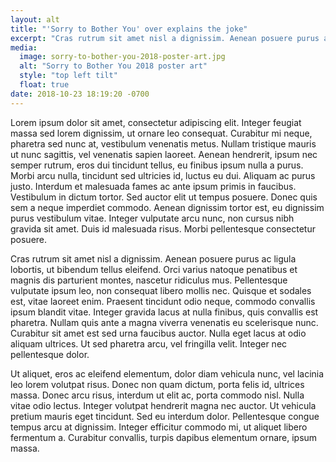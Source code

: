```yaml
---
layout: alt
title: "'Sorry to Bother You' over explains the joke"
excerpt: "Cras rutrum sit amet nisl a dignissim. Aenean posuere purus ac ligula lobortis, ut bibendum tellus eleifend."
media:
  image: sorry-to-bother-you-2018-poster-art.jpg
  alt: "Sorry to Bother You 2018 poster art"
  style: "top left tilt"
  float: true
date: 2018-10-23 18:19:20 -0700
---
```


Lorem ipsum dolor sit amet, consectetur adipiscing elit. Integer feugiat massa sed lorem dignissim, ut ornare leo consequat. Curabitur mi neque, pharetra sed nunc at, vestibulum venenatis metus. Nullam tristique mauris ut nunc sagittis, vel venenatis sapien laoreet. Aenean hendrerit, ipsum nec semper rutrum, eros dui tincidunt tellus, eu finibus ipsum nulla a purus. Morbi arcu nulla, tincidunt sed ultricies id, luctus eu dui. Aliquam ac purus justo. Interdum et malesuada fames ac ante ipsum primis in faucibus. Vestibulum in dictum tortor. Sed auctor elit ut tempus posuere. Donec quis sem a neque imperdiet commodo. Aenean dignissim tortor est, eu dignissim purus vestibulum vitae. Integer vulputate arcu nunc, non cursus nibh gravida sit amet. Duis id malesuada risus. Morbi pellentesque consectetur posuere.

Cras rutrum sit amet nisl a dignissim. Aenean posuere purus ac ligula lobortis, ut bibendum tellus eleifend. Orci varius natoque penatibus et magnis dis parturient montes, nascetur ridiculus mus. Pellentesque vulputate ipsum leo, non consequat libero mollis nec. Quisque et sodales est, vitae laoreet enim. Praesent tincidunt odio neque, commodo convallis ipsum blandit vitae. Integer gravida lacus at nulla finibus, quis convallis est pharetra. Nullam quis ante a magna viverra venenatis eu scelerisque nunc. Curabitur sit amet est sed urna faucibus auctor. Nulla eget lacus at odio aliquam ultrices. Ut sed pharetra arcu, vel fringilla velit. Integer nec pellentesque dolor.

Ut aliquet, eros ac eleifend elementum, dolor diam vehicula nunc, vel lacinia leo lorem volutpat risus. Donec non quam dictum, porta felis id, ultrices massa. Donec arcu risus, interdum ut elit ac, porta commodo nisl. Nulla vitae odio lectus. Integer volutpat hendrerit magna nec auctor. Ut vehicula pretium mauris eget tincidunt. Sed eu interdum dolor. Pellentesque congue tempus arcu at dignissim. Integer efficitur commodo mi, ut aliquet libero fermentum a. Curabitur convallis, turpis dapibus elementum ornare, ipsum massa.
